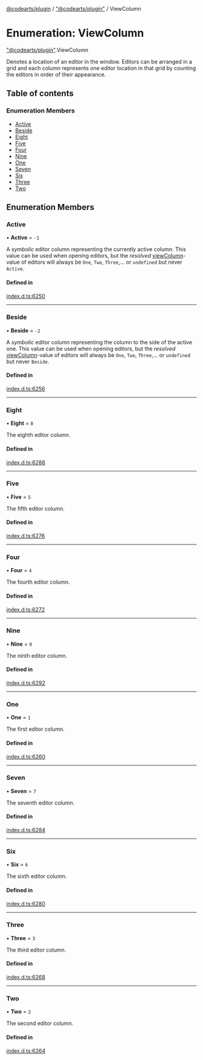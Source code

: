 [@codearts/plugin](../README.md) / ["@codearts/plugin"](../modules/_codearts_plugin_.md) / ViewColumn

# Enumeration: ViewColumn

["@codearts/plugin"](../modules/_codearts_plugin_.md).ViewColumn

Denotes a location of an editor in the window. Editors can be arranged in a grid
and each column represents one editor location in that grid by counting the editors
in order of their appearance.

## Table of contents

### Enumeration Members

- [Active](codearts_plugin_.ViewColumn.md#active)
- [Beside](codearts_plugin_.ViewColumn.md#beside)
- [Eight](codearts_plugin_.ViewColumn.md#eight)
- [Five](codearts_plugin_.ViewColumn.md#five)
- [Four](codearts_plugin_.ViewColumn.md#four)
- [Nine](codearts_plugin_.ViewColumn.md#nine)
- [One](codearts_plugin_.ViewColumn.md#one)
- [Seven](codearts_plugin_.ViewColumn.md#seven)
- [Six](codearts_plugin_.ViewColumn.md#six)
- [Three](codearts_plugin_.ViewColumn.md#three)
- [Two](codearts_plugin_.ViewColumn.md#two)

## Enumeration Members

### Active

• **Active** = ``-1``

A *symbolic* editor column representing the currently active column. This value
can be used when opening editors, but the *resolved* [viewColumn](../interfaces/codearts_plugin_.TextEditor.md#viewcolumn)-value
of editors will always be `One`, `Two`, `Three`,... or `undefined` but never `Active`.

#### Defined in

[index.d.ts:6250](https://github.com/shuyaqian/cloudide-plugin-api/blob/3fbdd11/index.d.ts#L6250)

___

### Beside

• **Beside** = ``-2``

A *symbolic* editor column representing the column to the side of the active one. This value
can be used when opening editors, but the *resolved* [viewColumn](../interfaces/codearts_plugin_.TextEditor.md#viewcolumn)-value
of editors will always be `One`, `Two`, `Three`,... or `undefined` but never `Beside`.

#### Defined in

[index.d.ts:6256](https://github.com/shuyaqian/cloudide-plugin-api/blob/3fbdd11/index.d.ts#L6256)

___

### Eight

• **Eight** = ``8``

The eighth editor column.

#### Defined in

[index.d.ts:6288](https://github.com/shuyaqian/cloudide-plugin-api/blob/3fbdd11/index.d.ts#L6288)

___

### Five

• **Five** = ``5``

The fifth editor column.

#### Defined in

[index.d.ts:6276](https://github.com/shuyaqian/cloudide-plugin-api/blob/3fbdd11/index.d.ts#L6276)

___

### Four

• **Four** = ``4``

The fourth editor column.

#### Defined in

[index.d.ts:6272](https://github.com/shuyaqian/cloudide-plugin-api/blob/3fbdd11/index.d.ts#L6272)

___

### Nine

• **Nine** = ``9``

The ninth editor column.

#### Defined in

[index.d.ts:6292](https://github.com/shuyaqian/cloudide-plugin-api/blob/3fbdd11/index.d.ts#L6292)

___

### One

• **One** = ``1``

The first editor column.

#### Defined in

[index.d.ts:6260](https://github.com/shuyaqian/cloudide-plugin-api/blob/3fbdd11/index.d.ts#L6260)

___

### Seven

• **Seven** = ``7``

The seventh editor column.

#### Defined in

[index.d.ts:6284](https://github.com/shuyaqian/cloudide-plugin-api/blob/3fbdd11/index.d.ts#L6284)

___

### Six

• **Six** = ``6``

The sixth editor column.

#### Defined in

[index.d.ts:6280](https://github.com/shuyaqian/cloudide-plugin-api/blob/3fbdd11/index.d.ts#L6280)

___

### Three

• **Three** = ``3``

The third editor column.

#### Defined in

[index.d.ts:6268](https://github.com/shuyaqian/cloudide-plugin-api/blob/3fbdd11/index.d.ts#L6268)

___

### Two

• **Two** = ``2``

The second editor column.

#### Defined in

[index.d.ts:6264](https://github.com/shuyaqian/cloudide-plugin-api/blob/3fbdd11/index.d.ts#L6264)
